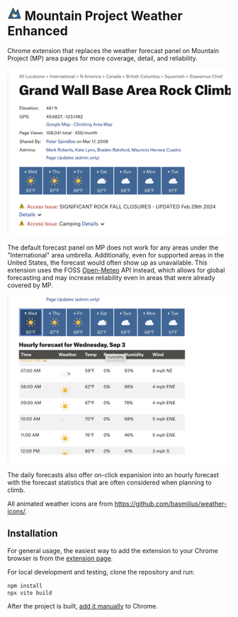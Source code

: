 # ![icon](media/icon-32.png) Mountain Project Weather Enhanced

Chrome extension that replaces the weather forecast panel on Mountain Project (MP) area pages for more coverage, detail, and reliability. 

![screenshot](media/screenshot.jpg)

The default forecast panel on MP does not work for any areas under the "International" area umbrella. Additionally, even for supported areas in the United States, the forecast would often show up as unavailable. This extension uses the FOSS [Open-Meteo](https://open-meteo.com/) API instead, which allows for global forecasting and may increase reliability even in areas that were already covered by MP.

![screenshot-hourly](media/screenshot-hourly.jpg)

The daily forecasts also offer on-click expanision into an hourly forecast with the forecast statistics that are often considered when planning to climb.

All animated weather icons are from https://github.com/basmilius/weather-icons/.


## Installation

For general usage, the easiest way to add the extension to your Chrome browser is from the [extension page](TODO).

For local development and testing, clone the repository and run:

```
npm install
npx vite build
```

After the project is built, [add it manually](https://developer.chrome.com/docs/extensions/get-started/tutorial/hello-world#load-unpacked) to Chrome.
